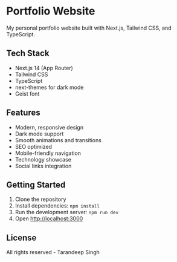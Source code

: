 # Portfolio Website

My personal portfolio website built with Next.js, Tailwind CSS, and TypeScript.

## Tech Stack

- Next.js 14 (App Router)
- Tailwind CSS
- TypeScript
- next-themes for dark mode
- Geist font

## Features

- Modern, responsive design
- Dark mode support
- Smooth animations and transitions
- SEO optimized
- Mobile-friendly navigation
- Technology showcase
- Social links integration

## Getting Started

1. Clone the repository
2. Install dependencies: `npm install`
3. Run the development server: `npm run dev`
4. Open [http://localhost:3000](http://localhost:3000)

## License

All rights reserved - Tarandeep Singh